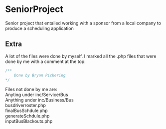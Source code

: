 # SeniorProject
Senior project that entailed working with a sponsor from a local company to produce a scheduling application

## Extra
A lot of the files were done by myself. I marked all the .php files that were done by me with a comment at the top:

```php
/**
	Done by Bryan Pickering
*/
```

Files not done by me are:  
Anyting under inc/Service/Bus  
Anything under inc/Business/Bus  
busdriverroster.php  
finalBusSchdule.php  
generateSchdule.php  
inputBusBlackouts.php
